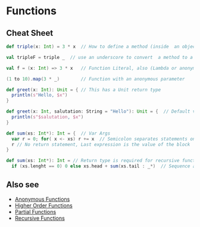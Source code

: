 # Functions

## Cheat Sheet

```scala
def triple(x: Int) = 3 * x  // How to define a method (inside  an object, trait or class)

val tripleF = triple _  // use an underscore to convert  a method to a function (eta expansion)

val f = (x: Int) => 3 * x   // Function Literal, also (Lambda or anonymous function style)

(1 to 10).map(3 * _)        // Function with an anonymous parameter

def greet(x: Int): Unit = { // This has a Unit return type
  println(s"Hello, $x")
}

def greet(x: Int, salutation: String = "Hello"): Unit = {  // Default value
  println(s"$salutation, $x")
}

def sum(xs: Int*): Int = {  // Var Args
  var r = 0; for( x <- xs) r += x  // Semicolon separates statements on the same line
  r // No return statement, Last expression is the value of the block
}

def sum(xs: Int*): Int = // Return type is required for recursive functions
  if (xs.lenght == 0) 0 else xs.head + sum(xs.tail : _*)  // Sequence as varargs
```

## Also see
* [Anonymous Functions](./Anonymous-Functions.md)
* [Higher Order Functions](./Higher-order-functions.md)
* [Partial Functions](./Partial-Functions.md)
* [Recursive Functions](./Recursive-Functions.md)